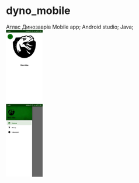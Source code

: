 # dyno_mobile
Атлас Динозаврів
Mobile app; Android studio; Java;    
<img src="https://github.com/nprblm/dyno_mobile/blob/main/screanshots/info.jpg" height="200">    
<img src="https://github.com/nprblm/dyno_mobile/blob/main/screanshots/menu.jpg" height="200">    

